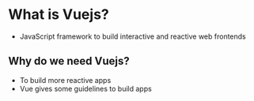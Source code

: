 # What is Vuejs?

* JavaScript framework to build interactive and reactive web frontends

## Why do we need Vuejs?

* To build more reactive apps
* Vue gives some guidelines to build apps